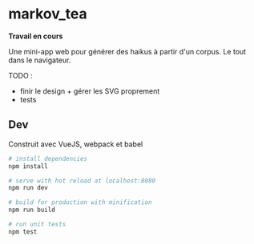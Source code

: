 # markov_tea

**Travail en cours**

Une mini-app web pour générer des haikus à partir d'un corpus. Le tout dans le navigateur.

TODO :

* finir le design + gérer les SVG proprement
* tests

## Dev

Construit avec VueJS, webpack et babel

``` bash
# install dependencies
npm install

# serve with hot reload at localhost:8080
npm run dev

# build for production with minification
npm run build

# run unit tests
npm test
```


